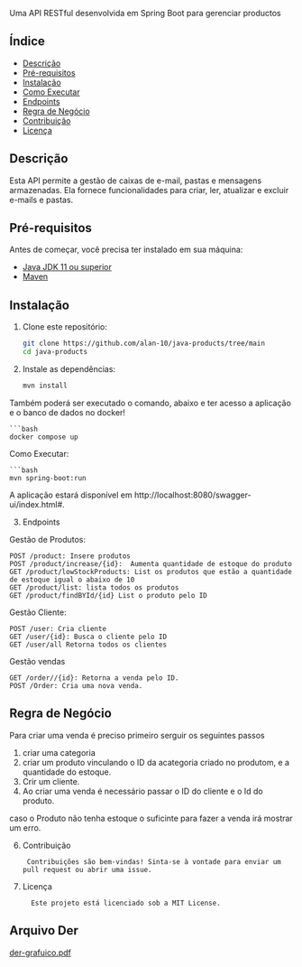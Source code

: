 

Uma API RESTful desenvolvida em Spring Boot para gerenciar productos

## Índice

- [Descrição](#descrição)
- [Pré-requisitos](#pré-requisitos)
- [Instalação](#instalação)
- [Como Executar](#como-executar)
- [Endpoints](#endpoints)
- [Regra de Negócio](#regra-de-negocio)
- [Contribuição](#contribuição)
- [Licença](#licença)


## Descrição

Esta API permite a gestão de caixas de e-mail, pastas e mensagens armazenadas. Ela fornece funcionalidades para criar, ler, atualizar e excluir e-mails e pastas.

## Pré-requisitos

Antes de começar, você precisa ter instalado em sua máquina:

- [Java JDK 11 ou superior](https://www.oracle.com/java/technologies/javase-jdk11-downloads.html)
- [Maven](https://maven.apache.org/download.cgi)

## Instalação

1. Clone este repositório:

   ```bash
   git clone https://github.com/alan-10/java-products/tree/main
   cd java-products

2. Instale as dependências:

    ```bash
    mvn install

Também poderá ser executado o comando, abaixo e ter acesso a aplicação e o banco de dados no docker!

    ```bash
    docker compose up


Como Executar:

    ```bash
    mvn spring-boot:run

A aplicação estará disponível em http://localhost:8080/swagger-ui/index.html#.

3. Endpoints

Gestão de Produtos:

    POST /product: Insere produtos
    POST /product/increase/{id}:  Aumenta quantidade de estoque do produto
    GET /product/lowStockProducts: List os produtos que estão a quantidade de estoque igual o abaixo de 10
    GET /product/list: lista todos os produtos
    GET /product/findBYId/{id} List o produto pelo ID

Gestão Cliente:

    POST /user: Cria cliente
    GET /user/{id}: Busca o cliente pelo ID
    GET /user/all Retorna todos os clientes
  

Gestão vendas

    GET /order//{id}: Retorna a venda pelo ID.
    POST /Order: Cria uma nova venda.
    
## Regra de Negócio

Para criar uma venda é preciso primeiro serguir os seguintes passos
1. criar uma categoria
2. criar um produto vinculando o ID da acategoria criado no produtom, e a quantidade do estoque.
3. Crir um cliente.
4. Ao criar uma venda é necessário passar o ID do cliente e o Id do produto.

caso o Produto não tenha estoque o suficinte para fazer a venda irá mostrar  um erro.

6. Contribuição

        Contribuições são bem-vindas! Sinta-se à vontade para enviar um pull request ou abrir uma issue.

7. Licença

         Este projeto está licenciado sob a MIT License.

## Arquivo Der 

[der-grafuico.pdf](https://github.com/user-attachments/files/17404161/der-grafuico.pdf)

